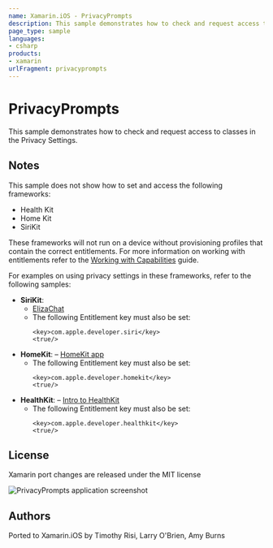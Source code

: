 ```yaml
---
name: Xamarin.iOS - PrivacyPrompts
description: This sample demonstrates how to check and request access to classes in the Privacy Settings. Notes This sample does not show how to set and access...
page_type: sample
languages:
- csharp
products:
- xamarin
urlFragment: privacyprompts
---
```

# PrivacyPrompts
This sample demonstrates how to check and request access to classes in the Privacy Settings.

## Notes

This sample does not show how to set and access the following frameworks:

- Health Kit 
- Home Kit
- SiriKit

These frameworks will not run on a device without provisioning profiles that contain the correct entitlements. For more information on working with entitlements refer to the [Working with Capabilities](https://developer.xamarin.com/guides/ios/deployment,_testing,_and_metrics/provisioning/working-with-capabilities/) guide.

For examples on using privacy settings in these frameworks, refer to the following samples:

- **SiriKit**: 
    - [ElizaChat](https://github.com/xamarin/ios-samples/blob/master/ios10/ElizaChat/ElizaChat/AppDelegate.cs#L26-L49)
    - The following Entitlement key must also be set:
        ```
        <key>com.apple.developer.siri</key>
        <true/>
        ```
- **HomeKit**: 
    – [HomeKit app](https://github.com/xamarin/ios-samples/blob/master/HomeKit/HomeKitIntro/HomeKitIntro/AppDelegate.cs)
    - The following Entitlement key must also be set:
        ```
        <key>com.apple.developer.homekit</key>
        <true/>
        ```
- **HealthKit**: 
    – [Intro to HealthKit](https://github.com/xamarin/ios-samples/blob/master/ios8/IntroToHealthKit/HKWork/AppDelegate.cs)
    - The following Entitlement key must also be set:
        ```
        <key>com.apple.developer.healthkit</key>
        <true/>
        ```

## License

Xamarin port changes are released under the MIT license

![PrivacyPrompts application screenshot](Screenshots/01.png "PrivacyPrompts application screenshot")

## Authors

Ported to Xamarin.iOS by Timothy Risi, Larry O'Brien, Amy Burns